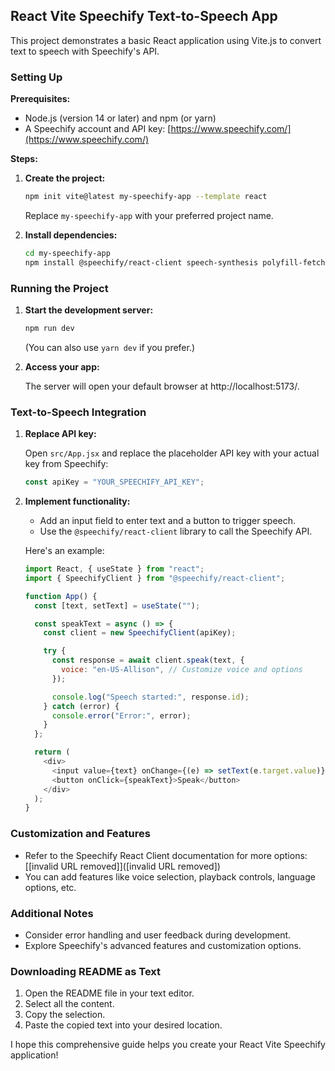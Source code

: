 ## React Vite Speechify Text-to-Speech App

This project demonstrates a basic React application using Vite.js to convert text to speech with Speechify's API.

### Setting Up

**Prerequisites:**

- Node.js (version 14 or later) and npm (or yarn)
- A Speechify account and API key: [https://www.speechify.com/](https://www.speechify.com/)

**Steps:**

1. **Create the project:**

   ```bash
   npm init vite@latest my-speechify-app --template react
   ```

   Replace `my-speechify-app` with your preferred project name.

2. **Install dependencies:**

   ```bash
   cd my-speechify-app
   npm install @speechify/react-client speech-synthesis polyfill-fetch
   ```

### Running the Project

1. **Start the development server:**

   ```bash
   npm run dev
   ```

   (You can also use `yarn dev` if you prefer.)

2. **Access your app:**

   The server will open your default browser at http://localhost:5173/.

### Text-to-Speech Integration

1. **Replace API key:**

   Open `src/App.jsx` and replace the placeholder API key with your actual key from Speechify:

   ```javascript
   const apiKey = "YOUR_SPEECHIFY_API_KEY";
   ```

2. **Implement functionality:**

   - Add an input field to enter text and a button to trigger speech.
   - Use the `@speechify/react-client` library to call the Speechify API.

   Here's an example:

   ```javascript
   import React, { useState } from "react";
   import { SpeechifyClient } from "@speechify/react-client";

   function App() {
     const [text, setText] = useState("");

     const speakText = async () => {
       const client = new SpeechifyClient(apiKey);

       try {
         const response = await client.speak(text, {
           voice: "en-US-Allison", // Customize voice and options
         });

         console.log("Speech started:", response.id);
       } catch (error) {
         console.error("Error:", error);
       }
     };

     return (
       <div>
         <input value={text} onChange={(e) => setText(e.target.value)} />
         <button onClick={speakText}>Speak</button>
       </div>
     );
   }
   ```

### Customization and Features

- Refer to the Speechify React Client documentation for more options: [[invalid URL removed]]([invalid URL removed])
- You can add features like voice selection, playback controls, language options, etc.

### Additional Notes

- Consider error handling and user feedback during development.
- Explore Speechify's advanced features and customization options.

### Downloading README as Text

1. Open the README file in your text editor.
2. Select all the content.
3. Copy the selection.
4. Paste the copied text into your desired location.

I hope this comprehensive guide helps you create your React Vite Speechify application!

